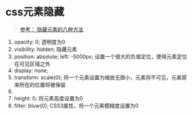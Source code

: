 # css元素隐藏
> [参考： 隐藏元素的八种方法](https://blog.csdn.net/qq_28506819/article/details/72846781)

1. opacity: 0; 透明度为0
2. visibility: hidden; 隐藏元素
3. position: absolute; left: -5000px; 设置一个很大的负值定位，使得元素定位在可见区域之外
4. display: none;
5. transform: scale(0); 将一个元素设置为缩放无限小，元素将不可见，元素原来所在的位置将被保留
6. <div hidden="hidden"> HTML5属性,效果和display:none;相同，但这个属性用于记录一个元素的状态
7. height: 0; 将元素高度设置为0
8. filter: bluw(0); CSS3属性，将一个元素模糊度设置为0